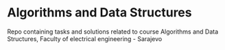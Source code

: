# Algorithms and Data Structures
Repo containing tasks and solutions related to course Algorithms and Data Structures, Faculty of electrical engineering - Sarajevo
